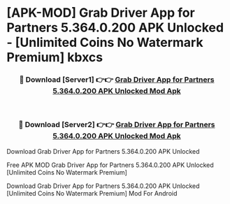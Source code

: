 # [APK-MOD] Grab Driver  App for Partners 5.364.0.200 APK Unlocked - [Unlimited Coins No Watermark Premium] kbxcs



<div align="center">
<h3>🔴 Download [Server1] 👉👉 <a href="https://momento.my/?title=Grab_Driver__App_for_Partners_5.364.0.200_APK_Unlocked">Grab Driver  App for Partners 5.364.0.200 APK Unlocked Mod Apk</a></h3><br>

<h3>🔴 Download [Server2] 👉👉 <a href="https://momento.my/?title=Grab_Driver__App_for_Partners_5.364.0.200_APK_Unlocked">Grab Driver  App for Partners 5.364.0.200 APK Unlocked Mod Apk</a></h3>
</div>



Download Grab Driver  App for Partners 5.364.0.200 APK Unlocked 

Free APK MOD Grab Driver  App for Partners 5.364.0.200 APK Unlocked [Unlimited Coins No Watermark Premium]

Download Grab Driver  App for Partners 5.364.0.200 APK Unlocked [Unlimited Coins No Watermark Premium] Mod For Android
